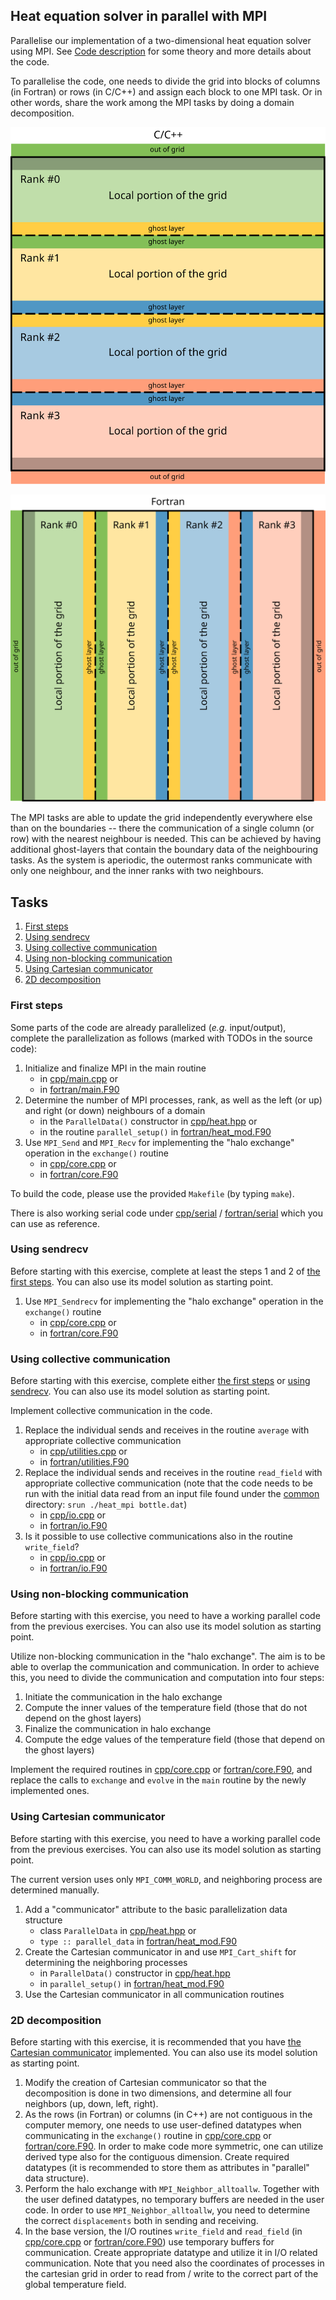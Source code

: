 ## Heat equation solver in parallel with MPI

Parallelise our implementation of a two-dimensional heat equation solver using
MPI. See [Code description](code-description.md) for some theory and more
details about the code.

To parallelise the code, one needs to divide the grid into blocks of columns
(in Fortran) or rows (in C/C++) and assign each block to one MPI task. Or in other
words, share the work among the MPI tasks by doing a domain decomposition.

![domain decomposition C](img/domain-decomposition-c.svg)

![domain decomposition Fortran](img/domain-decomposition-fortran.svg)

The MPI tasks are able to update the grid independently everywhere else than
on the boundaries -- there the communication of a single column (or row) with
the nearest neighbour is needed. This can be achieved by having additional
ghost-layers that contain the boundary data of the neighbouring tasks. As the
system is aperiodic, the outermost ranks communicate with only one neighbour,
and the inner ranks with two neighbours.

## Tasks

1. [First steps](#first-steps)
2. [Using sendrecv](#using-sendrecv)
3. [Using collective communication](#using-collective-communication)
4. [Using non-blocking communication](#using-non-blocking-communication)
5. [Using Cartesian communicator](#using-cartesian-communicator)
6. [2D decomposition](#2d-decomposition)


### First steps

Some parts of the code are already parallelized (*e.g.* input/output), complete
the parallelization as follows (marked with TODOs in the source code):

1. Initialize and finalize MPI in the main routine
   - in [cpp/main.cpp](cpp/main.cpp) or
   - in [fortran/main.F90](fortran/main.F90)
2. Determine the number of MPI processes, rank, as well as the left (or up) and right (or down) neighbours of a domain
   - in the `ParallelData()` constructor in [cpp/heat.hpp](cpp/heat.hpp) or
   - in the routine `parallel_setup()` in [fortran/heat_mod.F90](fortran/heat_mod.F90)
3. Use `MPI_Send` and `MPI_Recv` for implementing the "halo exchange" operation in the `exchange()` routine
   - in [cpp/core.cpp](cpp/core.cpp) or
   - in [fortran/core.F90](fortran/core.F90)

To build the code, please use the provided `Makefile` (by typing `make`).

There is also working serial code under [cpp/serial](cpp/serial) / [fortran/serial](fortran/serial)
which you can use as reference.


### Using sendrecv

Before starting with this exercise, complete at least the steps 1 and 2 of [the first steps](#first-steps).
You can also use its model solution as starting point.

1. Use `MPI_Sendrecv` for implementing the "halo exchange" operation in the `exchange()` routine
   - in [cpp/core.cpp](cpp/core.cpp) or
   - in [fortran/core.F90](fortran/core.F90)


### Using collective communication

Before starting with this exercise, complete either [the first steps](#first-steps) or [using sendrecv](#using-sendrecv).
You can also use its model solution as starting point.

Implement collective communication in the code.

1. Replace the individual sends and receives in the routine `average` with appropriate collective communication
   - in [cpp/utilities.cpp](cpp/utilities.cpp) or
   - in [fortran/utilities.F90](fortran/utilities.F90)
2. Replace the individual sends and receives in the routine `read_field` with appropriate collective communication
   (note that the code needs to be run with the initial data read from an input file found under the [common](common) directory: `srun ./heat_mpi bottle.dat`)
   - in [cpp/io.cpp](cpp/io.cpp) or
   - in [fortran/io.F90](fortran/io.F90)
3. Is it possible to use collective communications also in the routine `write_field`?
   - in [cpp/io.cpp](cpp/io.cpp) or
   - in [fortran/io.F90](fortran/io.F90)


### Using non-blocking communication

Before starting with this exercise, you need to have a working parallel code from the previous exercises.
You can also use its model solution as starting point.

Utilize non-blocking communication in the "halo exchange".
The aim is to be able to overlap the communication and communication. In order to achieve this,
you need to divide the communication and computation into four steps:

1. Initiate the communication in the halo exchange
2. Compute the inner values of the temperature field (those that do not depend on the ghost layers)
3. Finalize the communication in halo exchange
4. Compute the edge values of the temperature field (those that depend on the ghost layers)

Implement the required routines in [cpp/core.cpp](cpp/core.cpp) or [fortran/core.F90](fortran/core.F90),
and replace the calls to `exchange` and `evolve` in the `main` routine by the newly implemented ones.


### Using Cartesian communicator

Before starting with this exercise, you need to have a working parallel code from the previous exercises.
You can also use its model solution as starting point.

The current version uses only `MPI_COMM_WORLD`, and neighboring process are determined manually.

1. Add a "communicator" attribute to the basic parallelization data structure
   - class `ParallelData` in [cpp/heat.hpp](cpp/heat.hpp) or
   - `type :: parallel_data` in [fortran/heat_mod.F90](fortran/heat_mod.F90)
2. Create the Cartesian communicator in and use `MPI_Cart_shift` for determining the neighboring processes
   - in `ParallelData()` constructor in [cpp/heat.hpp](cpp/heat.hpp)
   - in `parallel_setup()` in [fortran/heat_mod.F90](fortran/heat_mod.F90)
3. Use the Cartesian communicator in all communication routines


### 2D decomposition

Before starting with this exercise, it is recommended that you have
[the Cartesian communicator](#using-cartesian-communicator) implemented.
You can also use its model solution as starting point.

1. Modify the creation of Cartesian communicator so that the
   decomposition is done in two dimensions, and determine all four
   neighbors (up, down, left, right).
2. As the rows (in Fortran) or columns (in C++) are not contiguous
   in the computer memory, one needs to use user-defined datatypes
   when communicating in the `exchange()` routine in [cpp/core.cpp](cpp/core.cpp)
   or [fortran/core.F90](fortran/core.F90). In order to make code more
   symmetric, one can utilize derived type also for the contiguous
   dimension. Create required datatypes (it is recommended to store
   them as attributes in "parallel" data structure).
3. Perform the halo exchange with `MPI_Neighbor_alltoallw`. Together
   with the user defined datatypes, no temporary buffers are needed in
   the user code. In order to use `MPI_Neighbor_alltoallw`, you need
   to determine the correct `displacements` both in sending and
   receiving.
4. In the base version, the I/O routines `write_field` and
   `read_field` (in [cpp/core.cpp](cpp/io.cpp) or
   [fortran/core.F90](fortran/io.F90))
   use temporary buffers for communication. Create appropriate
   datatype and utilize it in I/O related communication. Note that you
   need also the coordinates of processes in the cartesian grid in
   order to read from / write to the correct part of the global
   temperature field.

